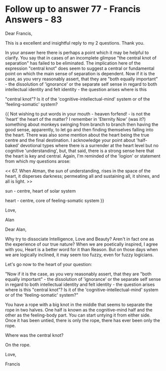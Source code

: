 # Follow up to answer 77 - Francis Answers - 83

Dear Francis,

This is a excellent and insightful reply to my 2 questions. Thank you.

In your answer here there is perhaps a point which it may be helpful to clarify. You say that in cases of an incomplete glimpse "the central knot of separation" has failed to be eliminated. The implication here of the expression "central knot" does seem to suggest a central or fundamental point on which the main sense of separation is dependent. Now if it is the case, as you very reasonably assert, that they are "both equally important" - the dissolution of 'ignorance' or the separate self sense in regard to both intellectual identity and felt identity - the question arises where is this

"central knot"? Is it of the 'cognitive-intellectual-mind' system or of the 'feeling-somatic' system?

{{ Not wishing to put words in your mouth - heaven forfend! - is not the 'heart' the heart of the matter? I remember in 'Eternity Now' (was it?) something about monkeys swinging from branch to branch then having the good sense, apparently, to let go and then finding themselves falling into the heart. There was also some mention about the heart being the true centre and the final destination. I acknowledge your point about 'half-baked' devotional types where there is a surrender at the heart level but no cognitive 'understanding', but, that said, there is a strong sense here that the heart is key and central. Again, I'm reminded of the 'logion' or statement from which my questions arose:

<< 67. When Atman, the sun of understanding, rises in the space of the heart, it disperses darkness; permeating all and sustaining all, it shines, and all is light. >>

sun - centre, heart of solar system

heart - centre, core of feeling-somatic system }}

Love,

Alan

Dear Alan,

Why try to dissociate Intelligence, Love and Beauty? Aren't in fact one as the experience of our true nature? When we are poetically inspired, I agree with you, Heart is a better word for it than Reason. But on those days when we are logically inclined, it may seem too fuzzy, even for fuzzy logicians.

Let's go now to the heart of your question:

"Now if it is the case, as you very reasonably assert, that they are "both equally important" - the dissolution of 'ignorance' or the separate self sense in regard to both intellectual identity and felt identity - the question arises where is this "central knot"? Is it of the 'cognitive-intellectual-mind' system or of the 'feeling-somatic' system?"

You have a rope with a big knot in the middle that seems to separate the rope in two halves. One half is known as the cognitive-mind half and the other as the feeling-body part. You can start untying it from either side. Once it has been untied, there is only the rope, there has ever been only the rope. 

Where was the central knot? 

On the rope.

Love,

Francis

